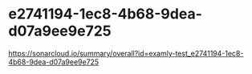 # e2741194-1ec8-4b68-9dea-d07a9ee9e725
https://sonarcloud.io/summary/overall?id=examly-test_e2741194-1ec8-4b68-9dea-d07a9ee9e725
